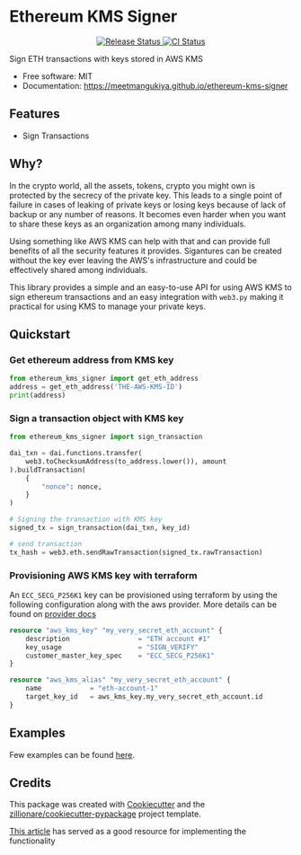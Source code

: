 # Ethereum KMS Signer


<p align="center">
<a href="https://pypi.python.org/pypi/ethereum_kms_signer">
    <img src="https://img.shields.io/pypi/v/ethereum_kms_signer.svg"
        alt = "Release Status">
</a>

<a href="https://github.com/meetmangukiya/ethereum_kms_signer/actions">
    <img src="https://github.com/meetmangukiya/ethereum_kms_signer/actions/workflows/dev.yml/badge.svg?branch=main" alt="CI Status">
</a>

</p>


Sign ETH transactions with keys stored in AWS KMS


* Free software: MIT
* Documentation: <https://meetmangukiya.github.io/ethereum-kms-signer>

## Features

* Sign Transactions

## Why?

In the crypto world, all the assets, tokens, crypto you might own is
protected by the secrecy of the private key. This leads to a single point
of failure in cases of leaking of private keys or losing keys because of
lack of backup or any number of reasons. It becomes even harder when you want
to share these keys as an organization among many individuals.

Using something like AWS KMS can help with that and can provide full benefits
of all the security features it provides. Sigantures can be created without the key
ever leaving the AWS's infrastructure and could be effectively shared among individuals.

This library provides a simple and an easy-to-use API for using AWS KMS to sign ethereum
transactions and an easy integration with `web3.py` making it practical for using KMS to
manage your private keys.

## Quickstart

### Get ethereum address from KMS key

```python
from ethereum_kms_signer import get_eth_address
address = get_eth_address('THE-AWS-KMS-ID')
print(address)
```

### Sign a transaction object with KMS key

```python
from ethereum_kms_signer import sign_transaction

dai_txn = dai.functions.transfer(
    web3.toChecksumAddress(to_address.lower()), amount
).buildTransaction(
    {
        "nonce": nonce,
    }
)

# Signing the transaction with KMS key
signed_tx = sign_transaction(dai_txn, key_id)

# send transaction
tx_hash = web3.eth.sendRawTransaction(signed_tx.rawTransaction)
```

### Provisioning AWS KMS key with terraform

An `ECC_SECG_P256K1` key can be provisioned using terraform by using the following
configuration along with the aws provider. More details can be found on
[provider docs]()

```tf
resource "aws_kms_key" "my_very_secret_eth_account" {
    description                 = "ETH account #1"
    key_usage                   = "SIGN_VERIFY"
    customer_master_key_spec    = "ECC_SECG_P256K1"
}

resource "aws_kms_alias" "my_very_secret_eth_account" {
    name            = "eth-account-1"
    target_key_id   = aws_kms_key.my_very_secret_eth_account.id
}
```

## Examples

Few examples can be found [here](https://github.com/meetmangukiya/ethereum-kms-signer/tree/main/examples).

## Credits

This package was created with [Cookiecutter](https://github.com/audreyr/cookiecutter) and the [zillionare/cookiecutter-pypackage](https://github.com/zillionare/cookiecutter-pypackage) project template.

[This article](https://luhenning.medium.com/the-dark-side-of-the-elliptic-curve-signing-ethereum-transactions-with-aws-kms-in-javascript-83610d9a6f81) has served as a good resource for implementing the functionality
